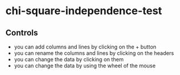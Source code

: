 # chi-square-independence-test


## Controls

- you can add columns and lines by clicking on the + button
- you can rename the columns and lines by clicking on the headers
- you can change the data by clicking on them
- you can change the data by using the wheel of the mouse

